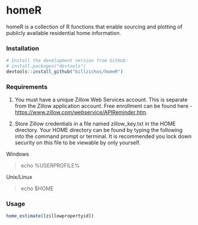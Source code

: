 # homeR

homeR is a collection of R functions that enable sourcing and plotting of
publicly available residential home information.

### Installation

```r
# Install the development version from GitHub:
# install.packages("devtools")
devtools::install_github("billzichos/homeR")
```

### Requirements

1. You must have a unique Zillow Web Services account.  This is separate from the
Zillow application account.  Free enrollment can be found here -
https://www.zillow.com/webservice/APIReminder.htm.

2. Store Zillow credentials in a file named zillow_key.txt in the HOME directory.  Your HOME directory can be found by typing the following into the command prompt or terminal.  It is recommended you lock down security on this file to be viewable by only yourself.

Windows
> echo \%USERPROFILE\%

Unix/Linux
> echo $HOME

### Usage

```r
home_estimate([zillowpropertyid])
```

